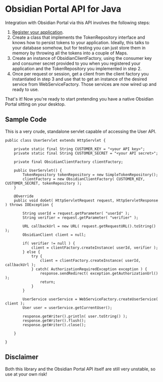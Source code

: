 Obsidian Portal API for Java
============================

Integration with Obsidian Portal via this API involves the following steps:

1. [Register your application](http://www.obsidianportal.com/oauth_clients/new).
2. Create a class that implements the TokenRepository interface and knows how to persist tokens to your application. Ideally, this talks to your database somehow, but for testing you can just store them in memory by throwing all the tokens into a couple of Maps.
3. Create an instance of ObsidianClientFactory, using the consumer key and consumer secret provided to you when you registered your application and the TokenRepository you implemented in step 2.
4. Once per request or session, get a client from the client factory you instantiated in step 3 and use that to get an instance of the desired service from WebServiceFactory. Those services are now wired up and ready to use.

That's it! Now you're ready to start pretending you have a native Obsidian Portal sitting on your desktop.

Sample Code
-----------

This is a very crude, standalone servlet capable of accessing the User API.

    public class UserServlet extends HttpServlet {

        private static final String CUSTOMER_KEY = "<your API key>";
        private static final String CUSTOMER_SECRET = "<your API secret>";
    
        private final ObsidianClientFactory clientFactory;
    
        public UserServlet() {
            TokenRepository tokenRepository = new SimpleTokenRepository();
            clientFactory = new ObsidianClientFactory( CUSTOMER_KEY, CUSTOMER_SECRET, tokenRepository );
        }

        @Override
        public void doGet( HttpServletRequest request, HttpServletResponse ) throws IOException {
        
            String userId = request.getParameter( "userId" );
            String verifier = request.getParameter( "verifier" );

            URL callbackUrl = new URL( request.getRequestURL().toString() );
            ObsidianClient client = null;
            
            if( verifier != null ) {
            	client = clientFactory.createInstance( userId, verifier );
            } else {
            	try {
	            	client = clientFactory.createInstance( userId, callbackUrl );
	            } catch( AuthorizationRequiredException exception ) {
	                response.sendRedirect( exception.getAuthorizationUrl() );
	                return;
	            }
            }

            UserService userService = WebServiceFactory.createUserService( client );
            User user = userService.getCurrentUser();

            response.getWriter().println( user.toString() );
            response.getWriter().flush();
            response.getWriter().close();
        
        }

    }

Disclaimer
----------

Both this library and the Obsidian Portal API itself are still very unstable, so use at your own risk!
